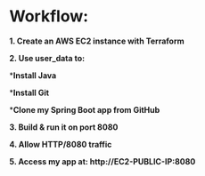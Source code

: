 # Workflow:

**1. Create an AWS EC2 instance with Terraform**

**2. Use user_data to:**

***Install Java**

***Install Git**

***Clone my Spring Boot app from GitHub**

**3. Build & run it on port 8080**

**4. Allow HTTP/8080 traffic**

**5. Access my app at: http://EC2-PUBLIC-IP:8080**
